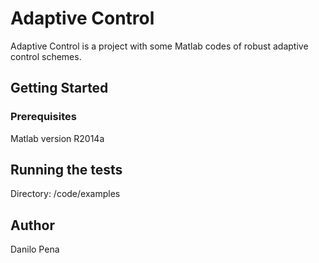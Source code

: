# Adaptive Control

Adaptive Control is a project with some Matlab codes of robust adaptive control schemes.

## Getting Started

### Prerequisites

Matlab version R2014a

## Running the tests

Directory: /code/examples

## Author

Danilo Pena



